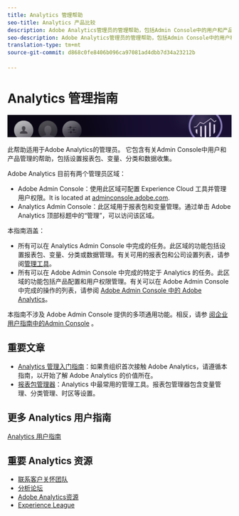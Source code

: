 ```yaml
---
title: Analytics 管理帮助
seo-title: Analytics 产品比较
description: Adobe Analytics管理员的管理帮助，包括Admin Console中的用户和产品管理，用于设置报表包、变量、分类和数据收集。
seo-description: Adobe Analytics管理员的管理帮助，包括Admin Console中的用户和产品管理，用于设置报表包、变量、分类和数据收集。
translation-type: tm+mt
source-git-commit: d868c0fe8406b096ca97081ad4dbb7d34a23212b

---
```



# Analytics 管理指南

![横幅](/assets/doc_banner_admin.png)

此帮助适用于Adobe Analytics的管理员。 它包含有关Admin Console中用户和产品管理的帮助，包括设置报表包、变量、分类和数据收集。

Adobe Analytics 目前有两个管理员区域：

* Adobe Admin Console：使用此区域可配置 Experience Cloud 工具并管理用户权限。It is located at [adminconsole.adobe.com](https://adminconsole.adobe.com).
* Analytics Admin Console：此区域用于报表包和变量管理。通过单击 Adobe Analytics 顶部标题中的“管理”，可以访问该区域。

本指南涵盖：

* 所有可以在 Analytics Admin Console 中完成的任务。此区域的功能包括设置报表包、变量、分类或数据管理。有关可用的报表包和公司设置列表，请参阅[管理工具](admin/c-admin-tools.md)。
* 所有可以在 Adobe Admin Console 中完成的特定于 Analytics 的任务。此区域的功能包括产品配置和用户权限管理。有关可以在 Adobe Admin Console 中完成的操作的列表，请参阅 [Adobe Admin Console 中的 Adobe Analytics](admin-console/home.md)。

本指南不涉及 Adobe Admin Console 提供的多项通用功能。相反，请参 [阅企业用户指南中的Admin Console](https://helpx.adobe.com/enterprise/using/admin-console.html) 。

## 重要文章

* [Analytics 管理入门指南](admin-console/first-admin-guide.md)：如果贵组织首次接触 Adobe Analytics，请遵循本指南，以开始了解 Adobe Analytics 的价值所在。
* [报表包管理器](c-manage-report-suites/report-suites-admin.md)：Analytics 中最常用的管理工具。报表包管理器包含变量管理、分类管理、时区等设置。

## 更多 Analytics 用户指南

[Analytics 用户指南](/help/landing/home.md)

## 重要 Analytics 资源

* [联系客户关怀团队](https://helpx.adobe.com/contact/enterprise-support.ec.html)
* [分析论坛](https://forums.adobe.com/community/experience-cloud/analytics-cloud/analytics)
* [Adobe Analytics资源](https://forums.adobe.com/message/10660755)
* [Experience League](https://landing.adobe.com/experience-league/)
